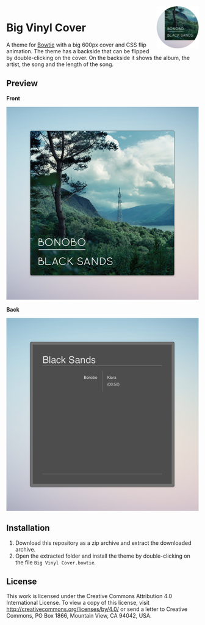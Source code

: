 <img src="icon.png" align="right" height="110"/>

# Big Vinyl Cover

A theme for [Bowtie](http://bowtieapp.com/) with a big 600px cover and CSS flip animation. The theme has a backside that can be flipped by double-clicking on the cover. On the backside it shows the album, the artist, the song and the length of the song.
 
## Preview

**Front**

![Bowtie Theme Big Vinyl Cover (Front)](preview_front.png)

**Back**

![Bowtie Theme Big Vinyl Cover (Back)](preview_back.png)

## Installation

1. Download this repository as a zip archive and extract the downloaded archive.
2. Open the extracted folder and install the theme by double-clicking on the file `Big Vinyl Cover.bowtie`.

## License

This work is licensed under the Creative Commons Attribution 4.0 International License. To view a copy of this license, visit <http://creativecommons.org/licenses/by/4.0/> or send a letter to Creative Commons, PO Box 1866, Mountain View, CA 94042, USA.